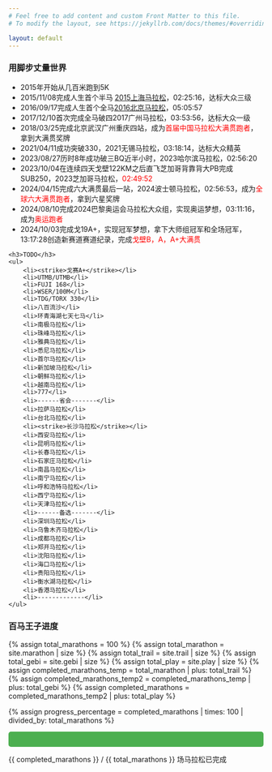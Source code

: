 ```yaml
---
# Feel free to add content and custom Front Matter to this file.
# To modify the layout, see https://jekyllrb.com/docs/themes/#overriding-theme-defaults

layout: default
---
```

  <main>
    <h3>用脚步丈量世界</h3>
    <ul>
        <li>2015年开始从几百米跑到5K</li>
        <li>2015/11/08完成人生首个半马 <a href="/marathon/2015上海马拉松.html">2015上海马拉松</a>，02:25:16，达标大众三级</li>
        <li>2016/09/17完成人生首个全马<a href="/marathon/2016北京马拉松.html">2016北京马拉松</a>，05:05:57</li>
        <li>2017/12/10首次完成全马破四2017广州马拉松，03:53:56，达标大众一级</li>
        <li>2018/03/25完成北京武汉广州重庆四站，成为<span style="color:red;">首届中国马拉松大满贯跑者</span>，拿到大满贯奖牌</li>
        <li>2021/04/11成功突破330，2021无锡马拉松，03:18:14，达标大众精英</li>
        <li>2023/08/27历时8年成功破三BQ近半小时，2023哈尔滨马拉松，02:56:20</li>
        <li>2023/10/04在连续四天戈壁122KM之后直飞芝加哥背靠背大PB完成SUB250，2023芝加哥马拉松，<span style="color:red;">02:49:52</span></li>
        <li>2024/04/15完成六大满贯最后一站，2024波士顿马拉松，02:56:53，成为<span style="color:red;">全球六大满贯跑者</span>，拿到六星奖牌</li>
        <li>2024/08/10完成2024巴黎奥运会马拉松大众组，实现奥运梦想，03:11:16，成为<span style="color:red;">奥运跑者</span></li>
        <li>2024/10/03完成戈19A+，实现冠军梦想，拿下大师组冠军和全场冠军，13:17:28创造新赛道赛道纪录，完成<span style="color:red;">戈壁B，A，A+大满贯</span></li>
    </ul>

    <h3>TODO</h3>
    <ul>
        <li><strike>戈赛A+</strike></li>
        <li>UTMB/UTMB</li>
        <li>FUJI 168</li>
        <li>WSER/100M</li>
        <li>TDG/TORX 330</li>
        <li>八百流沙</li>
        <li>环青海湖七天七马</li>
        <li>南极马拉松</li>
        <li>珠峰马拉松</li>
        <li>雅典马拉松</li>
        <li>悉尼马拉松</li>
        <li>首尔马拉松</li>
        <li>新加坡马拉松</li>
        <li>朝鲜马拉松</li>
        <li>越南马拉松</li>
        <li>777</li>
        <li>------省会-------</li>
        <li>拉萨马拉松</li>
        <li>台北马拉松</li>
        <li><strike>长沙马拉松</strike></li>
        <li>西安马拉松</li>
        <li>昆明马拉松</li>
        <li>长春马拉松</li>
        <li>石家庄马拉松</li>
        <li>南昌马拉松</li>
        <li>南宁马拉松</li>
        <li>呼和浩特马拉松</li>
        <li>西宁马拉松</li>
        <li>天津马拉松</li>
        <li>------备选-------</li>
        <li>深圳马拉松</li>
        <li>乌鲁木齐马拉松</li>
        <li>成都马拉松</li>
        <li>郑开马拉松</li>
        <li>沈阳马拉松</li>
        <li>海口马拉松</li>
        <li>贵阳马拉松</li>
        <li>衡水湖马拉松</li>
        <li>香港马拉松</li>
        <li>-------------</li>
    </ul>
  </main>


<h3>百马王子进度</h3>

{% assign total_marathons = 100 %}
{% assign total_marathon = site.marathon | size %}
{% assign total_trail = site.trail | size %}
{% assign total_gebi = site.gebi | size %}
{% assign total_play = site.play | size %}
{% assign completed_marathons_temp = total_marathon | plus: total_trail %}
{% assign completed_marathons_temp2 = completed_marathons_temp | plus: total_gebi %}
{% assign completed_marathons = completed_marathons_temp2 | plus: total_play %}

{% assign progress_percentage = completed_marathons | times: 100 | divided_by: total_marathons %}

<div class="progress-bar-container" style="width: 100%; background-color: #f3f3f3; border-radius: 5px; overflow: hidden;">
  <div class="progress-bar" style="width: {{ progress_percentage }}%; height: 30px; background-color: #4caf50;"></div>
</div>
<p>{{ completed_marathons }} / {{ total_marathons }} 场马拉松已完成</p>